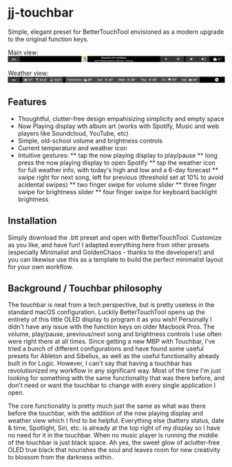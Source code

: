 # jj-touchbar
Simple, elegant preset for BetterTouchTool envisioned as a modern upgrade to the original function keys.

Main view:
<img src="images/jj-touchbar.png">

Weather view:
<img src="images/weather-view.png">

## Features
* Thoughtful, clutter-free design empahisizing simplicity and empty space
* Now Playing display wth album art (works with Spotify, Music and web players like Soundcloud, YouTube, etc)
* Simple, old-school volume and brightness controls
* Current temperature and weather icon
* Intuitive gestures:
** tap the now playing display to play/pause
** long press the now playing display to open Spotify
** tap the weather icon for full weather info, with today's high and low and a 6-day forecast
** swipe right for next song, left for previous (threshold set at 10% to avoid acidental swipes)
** two finger swipe for volume slider
** three finger swipe for brightness slider
** four finger swipe for keyboard backlight brightness

## Installation
Simply download the .btt preset and open with BetterTouchTool. Customize as you like, and have fun! I adapted everything here from other presets (especially Minimalist and GoldenChaos - thanks to the developers!) and you can likewise use this as a template to build the perfect minimalist layout for your own workflow.

## Background / Touchbar philosophy
The touchbar is neat from a tech perspective, but is pretty useless in the standard macOS configuration. Luckily BetterTouchTool opens up the entirety of this little OLED display to program it as you wish! Personally I didn't have any issue with the function keys on older Macbook Pros. The volume, play/pause, previous/next song and brightness controls I use often were right there at all times. Since getting a new MBP with Touchbar, I've tried a bunch of different configurations and have found some useful presets for Ableton and Sibelius, as well as the useful functionality already built in for Logic. However, I can't say that having a touchbar has revolutionized my workflow in any significant way. Most of the time I'm just looking for something with the same functionality that was there before, and don't need or want the touchbar to change with every single application I open. 

The core functionality is pretty much just the same as what was there before the touchbar, with the addition of the now playing display and weather view which I find to be helpful. Everything else (battery status, date & time, Spotlight, Siri, etc. is already at the top right of my display so I have no need for it in the touchbar. When no music player is running the middle of the touchbar is just black space. Ah yes, the sweet glow of aclutter-free OLED true black that nourishes the soul and leaves room for new creativity to blossom from the darkness within.

